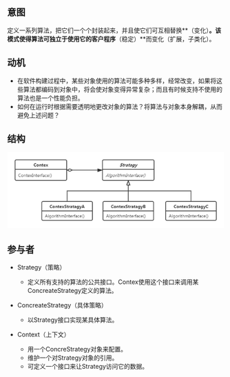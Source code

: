 ## 意图
定义一系列算法，把它们一个个封装起来，并且使它们可互相替换**（变化）**。该模式使得算法可独立于使用它的客户程序**（稳定）**而变化（扩展，子类化）。 

## 动机
- 在软件构建过程中，某些对象使用的算法可能多种多样，经常改变，如果将这些算法都编码到对象中，将会使对象变得异常复杂；而且有时候支持不使用的算法也是一个性能负担。
- 如何在运行时根据需要透明地更改对象的算法？将算法与对象本身解耦，从而避免上述问题？

## 结构

![](image/Strategy.png)

## 参与者

- Strategy（策略）
  - 定义所有支持的算法的公共接口。Contex使用这个接口来调用某ConcreateStrategy定义的算法。

- ConcreateStrategy（具体策略）
  - 以Strategy接口实现某具体算法。

- Context（上下文）
  - 用一个ConcreStrategy对象来配置。
  - 维护一个对Strategy对象的引用。
  - 可定义一个接口来让Strategy访问它的数据。
